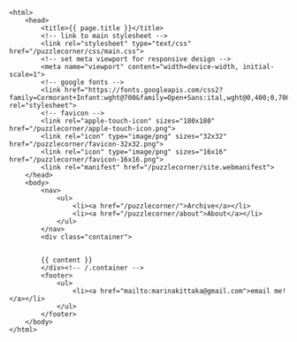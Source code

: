<!DOCTYPE html>
	<html>
		<head>
			<title>{{ page.title }}</title>
			<!-- link to main stylesheet -->
			<link rel="stylesheet" type="text/css" href="/puzzlecorner/css/main.css">
			<!-- set meta viewport for responsive design -->
			<meta name="viewport" content="width=device-width, initial-scale=1">
			<!-- google fonts -->
			<link href="https://fonts.googleapis.com/css2?family=Cormorant+Infant:wght@700&family=Open+Sans:ital,wght@0,400;0,700;1,400&display=swap" rel="stylesheet">
			<!-- favicon -->
			<link rel="apple-touch-icon" sizes="180x180" href="/puzzlecorner/apple-touch-icon.png">
			<link rel="icon" type="image/png" sizes="32x32" href="/puzzlecorner/favicon-32x32.png">
			<link rel="icon" type="image/png" sizes="16x16" href="/puzzlecorner/favicon-16x16.png">
			<link rel="manifest" href="/puzzlecorner/site.webmanifest">
		</head>
		<body>
			<nav>
	    		<ul>
	        		<li><a href="/puzzlecorner/">Archive</a></li>
		        	<li><a href="/puzzlecorner/about">About</a></li>
	    		</ul>
			</nav>
			<div class="container">
			
			
			{{ content }}
			</div><!-- /.container -->
			<footer>
	    		<ul>
	        		<li><a href="mailto:marinakittaka@gmail.com">email me!</a></li>
				</ul>
			</footer>
		</body>
	</html>
